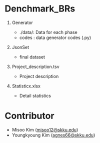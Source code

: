 # Denchmark_BRs

1. Generator
   - ./data/: Data for each phase
   - codes : data generator codes (.py)

2. JsonSet
   - final dataset 

3. Project_description.tsv
   - Project description

4. Statisticx.xlsx
   - Detail statistics

# Contributor
   - Misoo Kim (misoo12@skku.edu)
   - Youngkyoung Kim (agnes66@skku.edu)